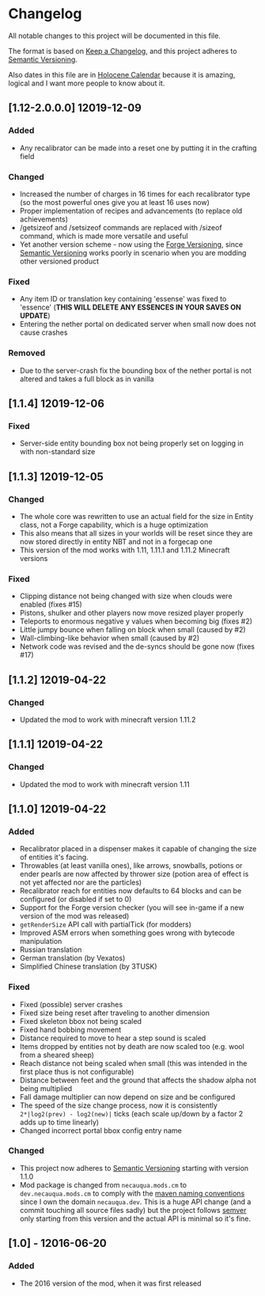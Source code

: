 # Changelog
All notable changes to this project will be documented in this file.

The format is based on [Keep a Changelog], and this project adheres to [Semantic Versioning].

Also dates in this file are in [Holocene Calendar] because it is amazing, logical and I want more people to know about it.

## [1.12-2.0.0.0] 12019-12-09
### Added
 - Any recalibrator can be made into a reset one by putting it in the crafting field
### Changed
 - Increased the number of charges in 16 times for each recalibrator type (so the most powerful ones give you at least 16 uses now)
 - Proper implementation of recipes and advancements (to replace old achievements)
 - /getsizeof and /setsizeof commands are replaced with /sizeof command, which is made more versatile and useful
 - Yet another version scheme - now using the [Forge Versioning], since [Semantic Versioning] works poorly in scenario when you are modding other versioned product
### Fixed
 - Any item ID or translation key containing 'essense' was fixed to 'essence' (**THIS WILL DELETE ANY ESSENCES IN YOUR SAVES ON UPDATE**)
 - Entering the nether portal on dedicated server when small now does not cause crashes
### Removed
 - Due to the server-crash fix the bounding box of the nether portal is not altered and takes a full block as in vanilla

## [1.1.4] 12019-12-06
### Fixed
 - Server-side entity bounding box not being properly set on logging in with non-standard size

## [1.1.3] 12019-12-05
### Changed
 - The whole core was rewritten to use an actual field for the size in Entity class, not a Forge capability, which is a huge optimization
 - This also means that all sizes in your worlds will be reset since they are now stored directly in entity NBT and not in a forgecap one
 - This version of the mod works with 1.11, 1.11.1 and 1.11.2 Minecraft versions
### Fixed
 - Clipping distance not being changed with size when clouds were enabled (fixes #15)
 - Pistons, shulker and other players now move resized player properly
 - Teleports to enormous negative y values when becoming big (fixes #2)
 - Little jumpy bounce when falling on block when small (caused by #2)
 - Wall-climbing-like behavior when small (caused by #2)
 - Network code was revised and the de-syncs should be gone now (fixes #17)

## [1.1.2] 12019-04-22
### Changed
 - Updated the mod to work with minecraft version 1.11.2

## [1.1.1] 12019-04-22
### Changed
 - Updated the mod to work with minecraft version 1.11

## [1.1.0] 12019-04-22
### Added
 - Recalibrator placed in a dispenser makes it capable of changing the size of
   entities it's facing.
 - Throwables (at least vanilla ones), like arrows, snowballs, potions or ender
   pearls are now affected by thrower size (potion area of effect is not yet 
   affected nor are the particles)
 - Recalibrator reach for entities now defaults to 64 blocks and can be 
   configured (or disabled if set to 0)
 - Support for the Forge version checker (you will see in-game if a new version
   of the mod was released)
 - `getRenderSize` API call with partialTick (for modders)
 - Improved ASM errors when something goes wrong with bytecode manipulation
 - Russian translation
 - German translation (by Vexatos)
 - Simplified Chinese translation (by 3TUSK)
### Fixed
 - Fixed (possible) server crashes
 - Fixed size being reset after traveling to another dimension
 - Fixed skeleton bbox not being scaled
 - Fixed hand bobbing movement
 - Distance required to move to hear a step sound is scaled
 - Items dropped by entities not by death are now scaled too (e.g. wool from a
   sheared sheep)
 - Reach distance not being scaled when small (this was intended in the first
   place thus is not configurable)
 - Distance between feet and the ground that affects the shadow alpha not being
   multiplied
 - Fall damage multiplier can now depend on size and be configured
 - The speed of the size change process, now it is consistently
   `2*|log2(prev) - log2(new)|` ticks (each scale up/down by a factor 2 adds up
   to time linearly)
 - Changed incorrect portal bbox config entry name
### Changed
 - This project now adheres to [Semantic Versioning] starting with
   version 1.1.0
 - Mod package is changed from `necauqua.mods.cm` to `dev.necauqua.mods.cm` to
   comply with the [maven naming conventions] since I own the domain
   `necauqua.dev`. This is a huge API change (and a commit touching all source
   files sadly) but the project follows [semver][Semantic Versioning] only starting
   from this version and the actual API is minimal so it's fine.

## [1.0] - 12016-06-20
### Added
 - The 2016 version of the mod, when it was first released

[Forge Versioning]: https://mcforge.readthedocs.io/en/latest/conventions/versioning/ "Forge Versioning"
[Semantic Versioning]: https://semver.org/spec/v2.0.0.html "Semantic Versioning"
[Keep a Changelog]: https://keepachangelog.com/en/1.0.0/ "Keep a Changelog"
[Holocene Calendar]: https://en.wikipedia.org/wiki/Holocene_calendar "Holocene Calendar"
[maven naming conventions]: https://maven.apache.org/guides/mini/guide-naming-conventions.html "maven naming conventions"
